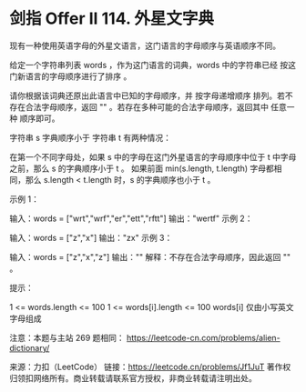 # 剑指 Offer II 114. 外星文字典

现有一种使用英语字母的外星文语言，这门语言的字母顺序与英语顺序不同。

给定一个字符串列表 words ，作为这门语言的词典，words 中的字符串已经 按这门新语言的字母顺序进行了排序 。

请你根据该词典还原出此语言中已知的字母顺序，并 按字母递增顺序 排列。若不存在合法字母顺序，返回 "" 。若存在多种可能的合法字母顺序，返回其中 任意一种 顺序即可。

字符串 s 字典顺序小于 字符串 t 有两种情况：

在第一个不同字母处，如果 s 中的字母在这门外星语言的字母顺序中位于 t 中字母之前，那么 s 的字典顺序小于 t 。
如果前面 min(s.length, t.length) 字母都相同，那么 s.length < t.length 时，s 的字典顺序也小于 t 。
 

示例 1：

输入：words = ["wrt","wrf","er","ett","rftt"]
输出："wertf"
示例 2：

输入：words = ["z","x"]
输出："zx"
示例 3：

输入：words = ["z","x","z"]
输出：""
解释：不存在合法字母顺序，因此返回 "" 。
 

提示：

1 <= words.length <= 100
1 <= words[i].length <= 100
words[i] 仅由小写英文字母组成
 

注意：本题与主站 269 题相同： https://leetcode-cn.com/problems/alien-dictionary/

来源：力扣（LeetCode）
链接：https://leetcode.cn/problems/Jf1JuT
著作权归领扣网络所有。商业转载请联系官方授权，非商业转载请注明出处。